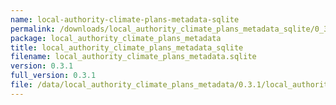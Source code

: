 ```yaml
---
name: local-authority-climate-plans-metadata-sqlite
permalink: /downloads/local_authority_climate_plans_metadata_sqlite/0_3_1
package: local_authority_climate_plans_metadata
title: local_authority_climate_plans_metadata_sqlite
filename: local_authority_climate_plans_metadata.sqlite
version: 0.3.1
full_version: 0.3.1
file: /data/local_authority_climate_plans_metadata/0.3.1/local_authority_climate_plans_metadata.sqlite
---
```

